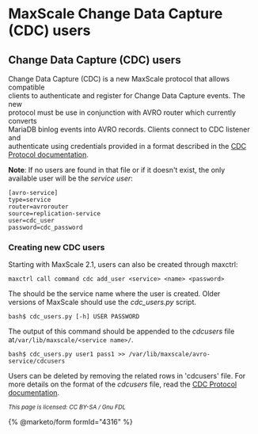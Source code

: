 # MaxScale Change Data Capture (CDC) users

## Change Data Capture (CDC) users

Change Data Capture (CDC) is a new MaxScale protocol that allows compatible\
clients to authenticate and register for Change Data Capture events. The new\
protocol must be use in conjunction with AVRO router which currently converts\
MariaDB binlog events into AVRO records. Clients connect to CDC listener and\
authenticate using credentials provided in a format described in the [CDC Protocol documentation](../../maxscale-archive/archive/mariadb-maxscale-25-01/mariadb-maxscale-25-01-protocols/mariadb-maxscale-2501-maxscale-2501-change-data-capture-cdc-protocol.md).

**Note**: If no users are found in that file or if it doesn't exist, the only\
available user will be the _service user_:

```
[avro-service]
type=service
router=avrorouter
source=replication-service
user=cdc_user
password=cdc_password
```

### Creating new CDC users

Starting with MaxScale 2.1, users can also be created through maxctrl:

```
maxctrl call command cdc add_user <service> <name> <password>
```

The should be the service name where the user is created. Older\
versions of MaxScale should use the _cdc\_users.py_ script.

```
bash$ cdc_users.py [-h] USER PASSWORD
```

The output of this command should be appended to the _cdcusers_ file at`/var/lib/maxscale/<service name>/`.

```
bash$ cdc_users.py user1 pass1 >> /var/lib/maxscale/avro-service/cdcusers
```

Users can be deleted by removing the related rows in 'cdcusers' file. For\
more details on the format of the _cdcusers_ file, read the [CDC Protocol documentation](../../maxscale-archive/archive/mariadb-maxscale-25-01/mariadb-maxscale-25-01-protocols/mariadb-maxscale-2501-maxscale-2501-change-data-capture-cdc-protocol.md).

<sub>_This page is licensed: CC BY-SA / Gnu FDL_</sub>

{% @marketo/form formId="4316" %}
